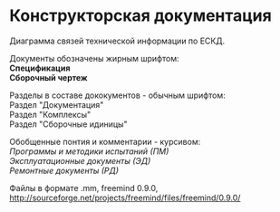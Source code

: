 # Конструкторская документация
  
  
Диаграмма связей технической информации по ЕСКД.
  
Документы обозначены жирным шрифтом:  
**Спецификация**  
**Сборочный чертеж**  
  
Разделы в составе дококументов - обычным шрифтом:  
Раздел "Документация"  
Раздел "Комплексы"  
Раздел "Сборочные идиницы"  
  
Обобщенные понтия и комментарии - курсивом:  
_Программы и методики испытаний (ПМ)_  
_Эксплуатационные документы (ЭД)_  
_Ремонтные документы (РД)_  
  
  
  

  


Файлы в формате .mm, freemind 0.9.0, http://sourceforge.net/projects/freemind/files/freemind/0.9.0/
